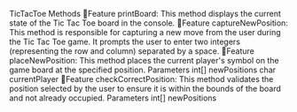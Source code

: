 TicTacToe Methods
📌Feature printBoard: This method displays the current state of the Tic Tac Toe board in the console.
📌Feature captureNewPosition: This method is responsible for capturing a new move from the user during the Tic Tac Toe game. It prompts the user to enter two integers (representing the row and column) separated by a space.
📌Feature placeNewPosition: This method places the current player's symbol on the game board at the specified position.
    Parameters
    int[] newPositions 
    char currentPlayer
📌Feature checkCorrectPosition: This method validates the position selected by the user to ensure it is within the bounds of the board and not already occupied.
    Parameters
    int[] newPositions
